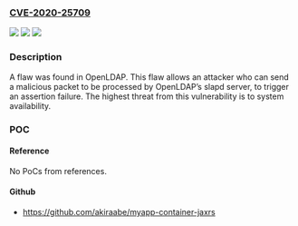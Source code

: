 ### [CVE-2020-25709](https://cve.mitre.org/cgi-bin/cvename.cgi?name=CVE-2020-25709)
![](https://img.shields.io/static/v1?label=Product&message=OpenLDAP&color=blue)
![](https://img.shields.io/static/v1?label=Version&message=n%2Fa&color=blue)
![](https://img.shields.io/static/v1?label=Vulnerability&message=Reachable%20Assertion&color=brighgreen)

### Description

A flaw was found in OpenLDAP. This flaw allows an attacker who can send a malicious packet to be processed by OpenLDAP’s slapd server, to trigger an assertion failure. The highest threat from this vulnerability is to system availability.

### POC

#### Reference
No PoCs from references.

#### Github
- https://github.com/akiraabe/myapp-container-jaxrs

